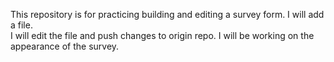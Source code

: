 This repository is for practicing building and editing a survey form.
I will add a file.  
I will edit the file and push changes to origin repo.
I will be working on the appearance of the survey.